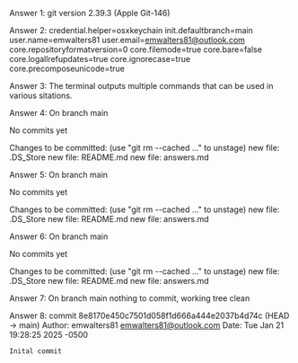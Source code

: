 Answer 1: git version 2.39.3 (Apple Git-146)

Answer 2: credential.helper=osxkeychain
init.defaultbranch=main
user.name=emwalters81
user.email=emwalters81@outlook.com
core.repositoryformatversion=0
core.filemode=true
core.bare=false
core.logallrefupdates=true
core.ignorecase=true
core.precomposeunicode=true

Answer 3: The terminal outputs multiple commands that can be used in various sitations.

Answer 4:
On branch main

No commits yet

Changes to be committed:
  (use "git rm --cached <file>..." to unstage)
	new file:   .DS_Store
	new file:   README.md
	new file:   answers.md

Answer 5:
On branch main

No commits yet

Changes to be committed:
  (use "git rm --cached <file>..." to unstage)
	new file:   .DS_Store
	new file:   README.md
	new file:   answers.md

Answer 6:
On branch main

No commits yet

Changes to be committed:
  (use "git rm --cached <file>..." to unstage)
	new file:   .DS_Store
	new file:   README.md
	new file:   answers.md

Answer 7:
On branch main
nothing to commit, working tree clean

Answer 8:
commit 8e8170e450c7501d058f1d666a444e2037b4d74c (HEAD -> main)
Author: emwalters81 <emwalters81@outlook.com>
Date:   Tue Jan 21 19:28:25 2025 -0500

    Inital commit